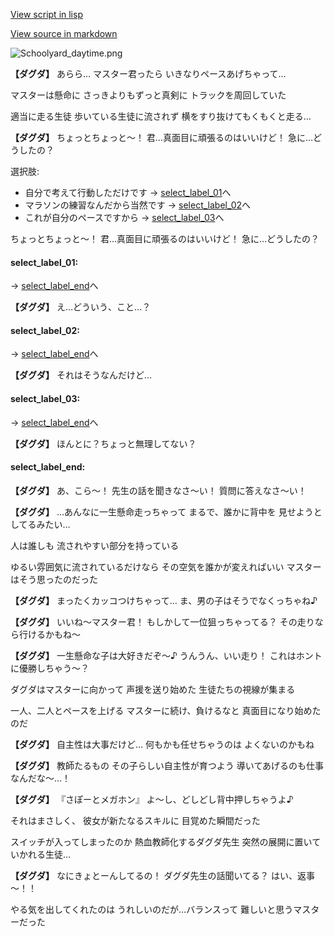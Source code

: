 [View script in lisp](../scripts/20065203.txt)

[View source in markdown](20065203.md)

![Schoolyard_daytime.png](../images/backgrounds/Schoolyard_daytime.png)

**【ダグダ】**
あらら…
マスター君ったら
いきなりペースあげちゃって…

マスターは懸命に
さっきよりもずっと真剣に
トラックを周回していた

適当に走る生徒
歩いている生徒に流されず
横をすり抜けてもくもくと走る…

**【ダグダ】**
ちょっとちょっと～！
君…真面目に頑張るのはいいけど！
急に…どうしたの？

選択肢:
- 自分で考えて行動しただけです → [select_label_01](#select_label_01)へ
- マラソンの練習なんだから当然です → [select_label_02](#select_label_02)へ
- これが自分のペースですから → [select_label_03](#select_label_03)へ

ちょっとちょっと～！
君…真面目に頑張るのはいいけど！
急に…どうしたの？

#### select_label_01:
 → [select_label_end](#select_label_end)へ

**【ダグダ】**
え…どういう、こと…？

#### select_label_02:
 → [select_label_end](#select_label_end)へ

**【ダグダ】**
それはそうなんだけど…

#### select_label_03:
 → [select_label_end](#select_label_end)へ

**【ダグダ】**
ほんとに？ちょっと無理してない？

#### select_label_end:

**【ダグダ】**
あ、こら～！
先生の話を聞きなさ～い！
質問に答えなさ～い！

**【ダグダ】**
…あんなに一生懸命走っちゃって
まるで、誰かに背中を
見せようとしてるみたい…

人は誰しも
流されやすい部分を持っている

ゆるい雰囲気に流されているだけなら
その空気を誰かが変えればいい
マスターはそう思ったのだった

**【ダグダ】**
まったくカッコつけちゃって…
ま、男の子はそうでなくっちゃね♪

**【ダグダ】**
いいね～マスター君！
もしかして一位狙っちゃってる？
その走りなら行けるかもね～

**【ダグダ】**
一生懸命な子は大好きだぞ～♪
うんうん、いい走り！
これはホントに優勝しちゃう～？

ダグダはマスターに向かって
声援を送り始めた
生徒たちの視線が集まる

一人、二人とペースを上げる
マスターに続け、負けるなと
真面目になり始めたのだ

**【ダグダ】**
自主性は大事だけど…
何もかも任せちゃうのは
よくないのかもね

**【ダグダ】**
教師たるもの
その子らしい自主性が育つよう
導いてあげるのも仕事なんだな～…！

**【ダグダ】**
『さぽーとメガホン』
よ～し、どしどし背中押しちゃうよ♪

それはまさしく、
彼女が新たなるスキルに
目覚めた瞬間だった

スイッチが入ってしまったのか
熱血教師化するダグダ先生
突然の展開に置いていかれる生徒…

**【ダグダ】**
なにきょとーんしてるの！
ダグダ先生の話聞いてる？
はい、返事～！！

やる気を出してくれたのは
うれしいのだが…バランスって
難しいと思うマスターだった
